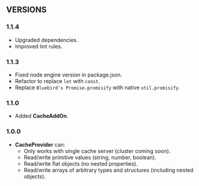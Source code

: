 ## VERSIONS

### 1.1.4
- Upgraded dependencies.
- Improved lint rules.

### 1.1.3
- Fixed node engine version in package.json.
- Refactor to replace `let` with `const`.
- Replace `Bluebird's Promise.promisify` with native `util.promisify`.

### 1.1.0
  - Added **CacheAddOn**.

### 1.0.0
* **CacheProvider** can:
  - Only works with single cache server (cluster coming soon).
  - Read/write primitive values (string, number, boolean).
  - Read/write flat objects (no nested properties).
  - Read/write arrays of arbitrary types and structures (including nested objects).